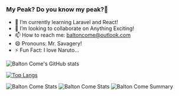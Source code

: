 ### My Peak? Do you know my peak?😤


- 🌱 I’m currently learning Laravel and React!
- 👯 I’m looking to collaborate on Anything Exciting!
- 📫 How to reach me: baltoncome@outlook.com
- 😄 Pronouns: Mr. Savagery!
- ⚡ Fun Fact: I love Naruto...


![Balton Come's GitHub stats](https://github-readme-stats.vercel.app/api?username=baltonCome&show_icons=true&theme=tokyonight)

[![Top Langs](https://github-readme-stats.vercel.app/api/top-langs/?username=baltonCome&langs_count=10&show_icons=true&theme=tokyonight&layout=compact)](https://github.com/baltonCome/github-readme-stats)

![Balton Come Stats](https://github-profile-summary-cards.vercel.app/api/cards/repos-per-language?username=baltonCome&theme=tokyonight)
![Balton Come Stats](https://github-profile-summary-cards.vercel.app/api/cards/most-commit-language?username=baltonCome&theme=tokyonight)
![Balton Come Summary](https://github-profile-summary-cards.vercel.app/api/cards/profile-details?username=baltonCome&theme=tokyonight)
